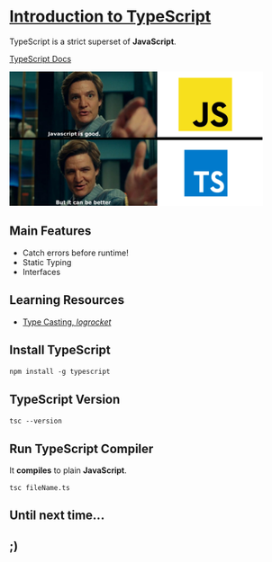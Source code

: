 # [Introduction to TypeScript](https://www.youtube.com/watch?v=zQnBQ4tB3ZA)

TypeScript is a strict superset of **JavaScript**.

[TypeScript Docs](https://www.typescriptlang.org/docs/)

<img src="./Resources/info/TypeScript-in-a-nutshell.webp" alt="Typescript is better!?" width=450>

<!-- ![TypeScript In a Nutshell](./Resources/Memes/TypeScript-in-a-nutshell.webp) -->

## Main Features

- Catch errors before runtime!
- Static Typing
- Interfaces

## Learning Resources

- [Type Casting, *logrocket*](https://blog.logrocket.com/how-to-perform-type-casting-typescript/)

## Install TypeScript

```shell
npm install -g typescript
```

## TypeScript Version

```shell
tsc --version
```

## Run TypeScript Compiler

It **compiles** to plain **JavaScript**.

```shell
tsc fileName.ts
```

## Until next time...

## ;)
